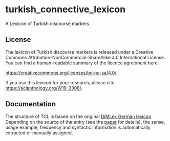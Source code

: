 # turkish_connective_lexicon
A Lexicon of Turkish discourse markers

## License

The lexicon of Turkish discourse markers is released under a Creative
Commons Attribution-NonCommercial-ShareAlike 4.0 International License.
You can find a human-readable summary of the licence agreement here:

https://creativecommons.org/licenses/by-nc-sa/4.0/

If you use this lexicon for your research, please cite https://aclanthology.org/W19-3308/.

## Documentation

The structure of TCL is based on the original [DiMLex German lexicon](https://github.com/discourse-lab/dimlex/blob/master/DimLex-documentation.md). Depending on the source of the entry (see the [paper](https://aclanthology.org/W19-3308/) for details), the sense, usage example, frequency and syntactic information is automatically extracted or manually assigned.
